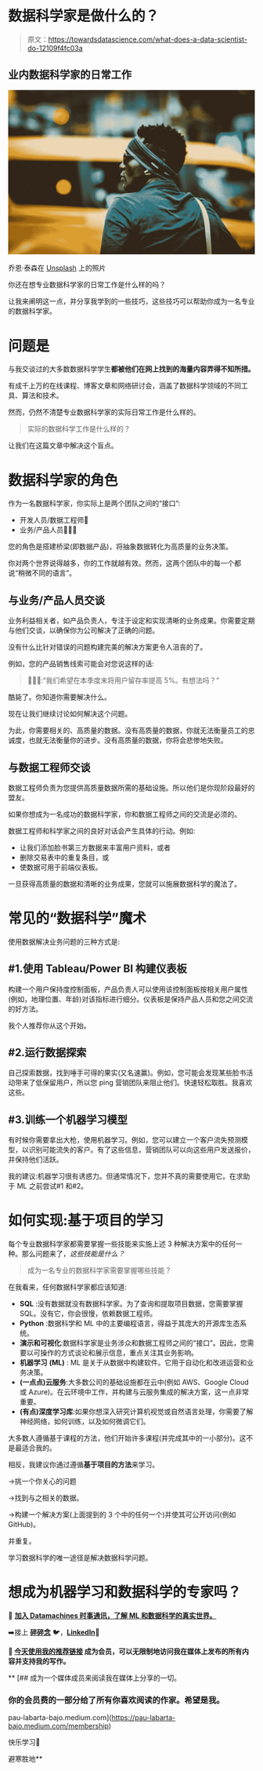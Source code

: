 # 数据科学家是做什么的？

> 原文：<https://towardsdatascience.com/what-does-a-data-scientist-do-12109f4fc03a>

## 业内数据科学家的日常工作

![](img/285d4f01d0bc5ba17ed54aa1593310bd.png)

乔恩·泰森在 [Unsplash](https://unsplash.com/@jontyson?utm_source=unsplash&utm_medium=referral&utm_content=creditCopyText) 上的照片

你还在想专业数据科学家的日常工作是什么样的吗？

让我来阐明这一点，并分享我学到的一些技巧，这些技巧可以帮助你成为一名专业的数据科学家。

# 问题是

与我交谈过的大多数数据科学学生**都被他们在网上找到的海量内容弄得不知所措。**

有成千上万的在线课程、博客文章和网络研讨会，涵盖了数据科学领域的不同工具、算法和技术。

然而，仍然不清楚专业数据科学家的实际日常工作是什么样的。

> 实际的数据科学工作是什么样的？

让我们在这篇文章中解决这个盲点。

# 数据科学家的角色

作为一名数据科学家，你实际上是两个团队之间的“接口”:

*   开发人员/数据工程师👷
*   业务/产品人员👩🏻‍💼

您的角色是搭建桥梁(即数据产品)，将抽象数据转化为高质量的业务决策。

你对两个世界说得越多，你的工作就越有效。然而，这两个团队中的每一个都说“稍微不同的语言”。

## 与业务/产品人员交谈

业务利益相关者，如产品负责人，专注于设定和实现清晰的业务成果。你需要定期与他们交谈，以确保你为公司解决了正确的问题。

没有什么比针对错误的问题构建完美的解决方案更令人沮丧的了。

例如，您的产品销售线索可能会对您说这样的话:

> 👩🏻‍💼:“我们希望在本季度末将用户留存率提高 5%。有想法吗？”

酷毙了。你知道你需要解决什么。

现在让我们继续讨论如何解决这个问题。

为此，你需要相关的、高质量的数据。没有高质量的数据，你就无法衡量员工的忠诚度，也就无法衡量你的进步。没有高质量的数据，你将会悲惨地失败。

## 与数据工程师交谈

数据工程师负责为您提供高质量数据所需的基础设施。所以他们是你现阶段最好的盟友。

如果你想成为一名成功的数据科学家，你和数据工程师之间的交流是必须的。

数据工程师和科学家之间的良好对话会产生具体的行动。例如:

*   让我们添加脸书第三方数据来丰富用户资料，或者
*   删除交易表中的重复条目，或
*   使数据可用于前端仪表板。

一旦获得高质量的数据和清晰的业务成果，您就可以施展数据科学的魔法了。

# 常见的“数据科学”魔术

使用数据解决业务问题的三种方式是:

## #1.使用 Tableau/Power BI 构建仪表板

构建一个用户保持度控制面板，产品负责人可以使用该控制面板按相关用户属性(例如，地理位置、年龄)对该指标进行细分。仪表板是保持产品人员和您之间交流的好方法。

我个人推荐你从这个开始。

## #2.运行数据探索

自己探索数据，找到唾手可得的果实(又名速赢)。例如，您可能会发现某些脸书活动带来了低保留用户，所以您 ping 营销团队来阻止他们。快速轻松取胜。我喜欢这些。

## #3.训练一个机器学习模型

有时候你需要拿出大枪，使用机器学习。例如，您可以建立一个客户流失预测模型，以识别可能流失的客户。有了这些信息，营销团队可以向这些用户发送报价，并保持他们活跃。

我的建议:机器学习很有诱惑力。但通常情况下，您并不真的需要使用它。在求助于 ML 之前尝试#1 和#2。

# 如何实现:基于项目的学习

每个专业数据科学家都需要掌握一些技能来实施上述 3 种解决方案中的任何一种。那么问题来了，*这些技能是什么？*

> 成为一名专业的数据科学家需要掌握哪些技能？

在我看来，任何数据科学家都应该知道:

*   **SQL** :没有数据就没有数据科学家。为了查询和提取项目数据，您需要掌握 SQL。没有它，你会很慢，依赖数据工程师。
*   **Python** :数据科学和 ML 中的主要编程语言，得益于其庞大的开源库生态系统。
*   **演示和可视化**:数据科学家是业务涉众和数据工程师之间的“接口”。因此，您需要以可操作的方式谈论和展示信息，重点关注其业务影响。
*   **机器学习** **(ML)** : ML 是关于从数据中构建软件。它用于自动化和改进运营和业务决策。
*   **(一点点)云服务**:大多数公司的基础设施都在云中(例如 AWS、Google Cloud 或 Azure)。在云环境中工作，并构建与云服务集成的解决方案，这一点非常重要。
*   **(有点)深度学习库**:如果你想深入研究计算机视觉或自然语言处理，你需要了解神经网络，如何训练，以及如何微调它们。

大多数人遵循基于课程的方法，他们开始许多课程(并完成其中的一小部分)。这不是最适合我的。

相反，我建议你通过遵循**基于项目的方法**来学习。

→挑一个你关心的问题

→找到与之相关的数据。

→构建一个解决方案(上面提到的 3 个中的任何一个)并使其可公开访问(例如 GitHub)。

并重复。

学习数据科学的唯一途径是解决数据科学问题。

# 想成为机器学习和数据科学的专家吗？

🚀 [**加入 Datamachines 时事通讯，了解 ML 和数据科学的真实世界。**](https://datamachines.xyz/subscribe/)

➡️接上 [**碎碎念**](https://twitter.com/paulabartabajo_) 🐦，[**LinkedIn**](https://www.linkedin.com/in/pau-labarta-bajo-4432074b/)**👔**

**💎 [**今天使用我的推荐链接**](https://pau-labarta-bajo.medium.com/membership) 成为会员，可以无限制地访问我在媒体上发布的所有内容并支持我的写作。**

**[](https://pau-labarta-bajo.medium.com/membership) [## 成为一个媒体成员来阅读我在媒体上分享的一切。

### 你的会员费的一部分给了所有你喜欢阅读的作家。希望是我。

pau-labarta-bajo.medium.com](https://pau-labarta-bajo.medium.com/membership) 

快乐学习🤗

避寒胜地**